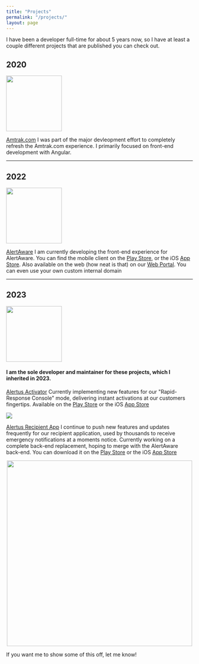 ```yaml
---
title: "Projects"
permalink: "/projects/"
layout: page
---
```


I have been a developer full-time for about 5 years now, so I have at least a couple different projects that are published you can check out.

<div>
  <H2>2020</H2>
  <img width="150" src="https://www.amtrak.com/content/dam/projects/dotcom/english/public/images/logos/amtrak-logo__white.svg">
</div>

[Amtrak.com](https://www.amtrak.com/home.html) I was part of the major devleopment effort to completely refresh the Amtrak.com experience. I primarily focused on front-end development with Angular.

---
 
<div>
  <H2>2022</H2>
  <img width="150" src="https://alertaware.com/wp-content/uploads/2022/01/AlertAware-Logo-Offical.png">
</div>

[AlertAware](https://alertaware.com/) I am currently developing the front-end experience for AlertAware. You can find the mobile client on the [Play Store](https://play.google.com/store/apps/details?id=com.alertaware.mobile&hl=en_US&gl=US), or the iOS [App Store](https://apps.apple.com/us/app/alertaware-mobile/id1635823148). Also available on the web (how neat is that) on our [Web Portal](https://portal.alertaware.com/). You can even use your own custom internal domain
 
---

<div>
  <h2>2023</h2>
  <img width="150" src="https://images.squarespace-cdn.com/content/v1/54f72a51e4b0c0bde45e83cb/1593198864617-TOGTPAYP3MAPE0YX095O/alertus_logo_2017_color_REGISTERED_high_res.jpg?format=500w">
</div>

#### I am the sole developer and maintainer for these projects, which I inherited in 2023.

[Alertus Activator](https://www.alertus.com/activator-app) Currently implementing new features for our "Rapid-Response Console" mode, delivering instant activations at our customers fingertips. Available on the [Play Store](https://play.google.com/store/apps/details?id=com.alertus.dispatcher&hl=en_US&gl=US) or the iOS [App Store](https://apps.apple.com/us/app/alertus-activator/id687223521)
<div style="align-items: center">
  <img src="https://images.squarespace-cdn.com/content/v1/54f72a51e4b0c0bde45e83cb/1614093452036-R7BLW8EFZ1N9ZHR513MP/alertus_rapid_response_console_front_health_2021_1200x1238.png?format=500w">
</div>

[Alertus Recipient App](https://www.alertus.com/app) I continue to push new features and updates frequently for our recipient application, used by thousands to receive emergency notifications at a moments notice. Currently working on a complete back-end replacement, hoping to merge with the AlertAware back-end. You can download it on the [Play Store](https://play.google.com/store/apps/details?id=com.alertus.mobile_receiver&hl=en_US&gl=US) or the iOS [App Store](https://apps.apple.com/us/app/alertus/id896799884)
<div style="text-align: center;">
  <img width="500" src="https://images.squarespace-cdn.com/content/v1/54f72a51e4b0c0bde45e83cb/1621958093625-UYWKQASB9IKLHYSJTYVB/mobile_phone_recipient_active_shooter_481230_PGFQZ7_501_2019_new_gui_1200x801.jpg?format=1500w">
</div>

If you want me to show some of this off, let me know!
